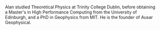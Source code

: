 Alan studied Theoretical Physics at Trinity College Dublin, before obtaining a Master's in High Performance Computing from the University of Edinburgh, and a PhD in Geophysics from MIT. He is the founder of Ausar Geophysical.
